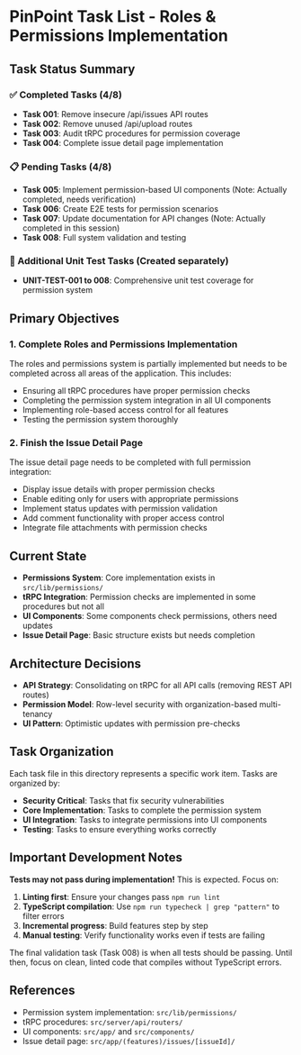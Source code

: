 # PinPoint Task List - Roles & Permissions Implementation

## Task Status Summary

### ✅ Completed Tasks (4/8)
- **Task 001**: Remove insecure /api/issues API routes
- **Task 002**: Remove unused /api/upload routes  
- **Task 003**: Audit tRPC procedures for permission coverage
- **Task 004**: Complete issue detail page implementation

### 📋 Pending Tasks (4/8)
- **Task 005**: Implement permission-based UI components (Note: Actually completed, needs verification)
- **Task 006**: Create E2E tests for permission scenarios
- **Task 007**: Update documentation for API changes (Note: Actually completed in this session)
- **Task 008**: Full system validation and testing

### 🧪 Additional Unit Test Tasks (Created separately)
- **UNIT-TEST-001 to 008**: Comprehensive unit test coverage for permission system

## Primary Objectives

### 1. Complete Roles and Permissions Implementation

The roles and permissions system is partially implemented but needs to be completed across all areas of the application. This includes:

- Ensuring all tRPC procedures have proper permission checks
- Completing the permission system integration in all UI components
- Implementing role-based access control for all features
- Testing the permission system thoroughly

### 2. Finish the Issue Detail Page

The issue detail page needs to be completed with full permission integration:

- Display issue details with proper permission checks
- Enable editing only for users with appropriate permissions
- Implement status updates with permission validation
- Add comment functionality with proper access control
- Integrate file attachments with permission checks

## Current State

- **Permissions System**: Core implementation exists in `src/lib/permissions/`
- **tRPC Integration**: Permission checks are implemented in some procedures but not all
- **UI Components**: Some components check permissions, others need updates
- **Issue Detail Page**: Basic structure exists but needs completion

## Architecture Decisions

- **API Strategy**: Consolidating on tRPC for all API calls (removing REST API routes)
- **Permission Model**: Row-level security with organization-based multi-tenancy
- **UI Pattern**: Optimistic updates with permission pre-checks

## Task Organization

Each task file in this directory represents a specific work item. Tasks are organized by:

- **Security Critical**: Tasks that fix security vulnerabilities
- **Core Implementation**: Tasks to complete the permission system
- **UI Integration**: Tasks to integrate permissions into UI components
- **Testing**: Tasks to ensure everything works correctly

## Important Development Notes

**Tests may not pass during implementation!** This is expected. Focus on:

1. **Linting first**: Ensure your changes pass `npm run lint`
2. **TypeScript compilation**: Use `npm run typecheck | grep "pattern"` to filter errors
3. **Incremental progress**: Build features step by step
4. **Manual testing**: Verify functionality works even if tests are failing

The final validation task (Task 008) is when all tests should be passing. Until then, focus on clean, linted code that compiles without TypeScript errors.

## References

- Permission system implementation: `src/lib/permissions/`
- tRPC procedures: `src/server/api/routers/`
- UI components: `src/app/` and `src/components/`
- Issue detail page: `src/app/(features)/issues/[issueId]/`
